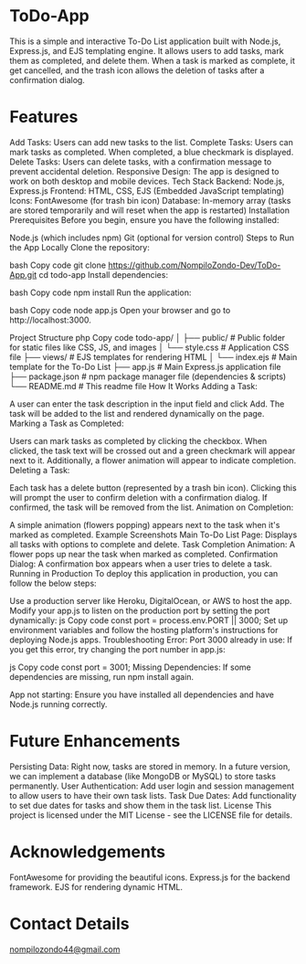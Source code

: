 # ToDo-App

This is a simple and interactive To-Do List application built with Node.js, Express.js, and EJS templating engine. It allows users to add tasks, mark them as completed, and delete them. When a task is marked as complete, it get cancelled, and the trash icon allows the deletion of tasks after a confirmation dialog.

# Features

Add Tasks: Users can add new tasks to the list. Complete Tasks: Users can mark tasks as completed. When completed, a blue checkmark is displayed. Delete Tasks: Users can delete tasks, with a confirmation message to prevent accidental deletion. Responsive Design: The app is designed to work on both desktop and mobile devices. Tech Stack Backend: Node.js, Express.js Frontend: HTML, CSS, EJS (Embedded JavaScript templating) Icons: FontAwesome (for trash bin icon) Database: In-memory array (tasks are stored temporarily and will reset when the app is restarted) Installation Prerequisites Before you begin, ensure you have the following installed:

Node.js (which includes npm) Git (optional for version control) Steps to Run the App Locally Clone the repository:

bash Copy code git clone https://github.com/NompiloZondo-Dev/ToDo-App.git cd todo-app Install dependencies:

bash Copy code npm install Run the application:

bash Copy code node app.js Open your browser and go to http://localhost:3000.

Project Structure php Copy code todo-app/ │ ├── public/ # Public folder for static files like CSS, JS, and images │ └── style.css # Application CSS file ├── views/ # EJS templates for rendering HTML │ └── index.ejs # Main template for the To-Do List ├── app.js # Main Express.js application file ├── package.json # npm package manager file (dependencies & scripts) └── README.md # This readme file How It Works Adding a Task:

A user can enter the task description in the input field and click Add. The task will be added to the list and rendered dynamically on the page. Marking a Task as Completed:

Users can mark tasks as completed by clicking the checkbox. When clicked, the task text will be crossed out and a green checkmark will appear next to it. Additionally, a flower animation will appear to indicate completion. Deleting a Task:

Each task has a delete button (represented by a trash bin icon). Clicking this will prompt the user to confirm deletion with a confirmation dialog. If confirmed, the task will be removed from the list. Animation on Completion:

A simple animation (flowers popping) appears next to the task when it's marked as completed. Example Screenshots Main To-Do List Page: Displays all tasks with options to complete and delete. Task Completion Animation: A flower pops up near the task when marked as completed. Confirmation Dialog: A confirmation box appears when a user tries to delete a task. Running in Production To deploy this application in production, you can follow the below steps:

Use a production server like Heroku, DigitalOcean, or AWS to host the app. Modify your app.js to listen on the production port by setting the port dynamically: js Copy code const port = process.env.PORT || 3000; Set up environment variables and follow the hosting platform's instructions for deploying Node.js apps. Troubleshooting Error: Port 3000 already in use: If you get this error, try changing the port number in app.js:

js Copy code const port = 3001; Missing Dependencies: If some dependencies are missing, run npm install again.

App not starting: Ensure you have installed all dependencies and have Node.js running correctly.

# Future Enhancements

Persisting Data: Right now, tasks are stored in memory. In a future version, we can implement a database (like MongoDB or MySQL) to store tasks permanently. User Authentication: Add user login and session management to allow users to have their own task lists. Task Due Dates: Add functionality to set due dates for tasks and show them in the task list. License This project is licensed under the MIT License - see the LICENSE file for details.

# Acknowledgements

FontAwesome for providing the beautiful icons. Express.js for the backend framework. EJS for rendering dynamic HTML.

# Contact Details
nompilozondo44@gmail.com
